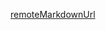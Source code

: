 [remoteMarkdownUrl](https://raw.githubusercontent.com/Coppernic/coppernic.github.io/master/barcode/manager.md)

